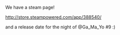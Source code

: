 We have a steam page!

http://store.steampowered.com/app/388540/

and a release date for the night of @Ga_Ma_Yo #9 :) 